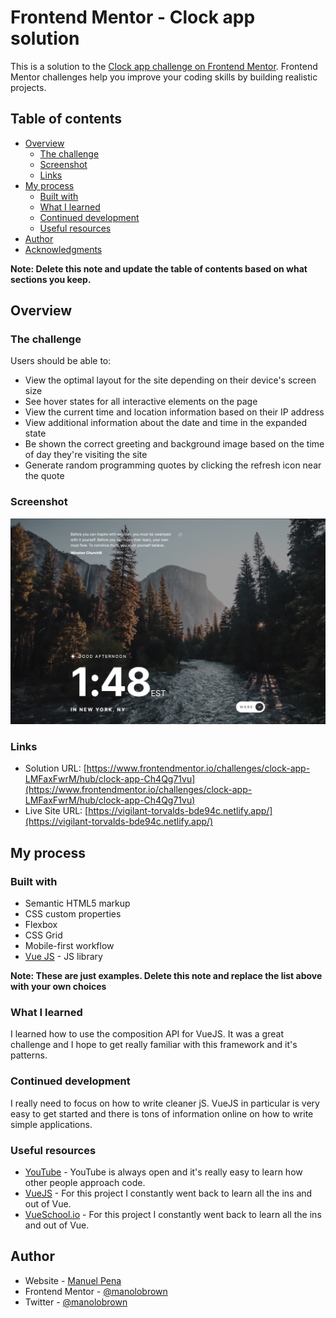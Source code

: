 # Frontend Mentor - Clock app solution

This is a solution to the [Clock app challenge on Frontend Mentor](https://www.frontendmentor.io/challenges/clock-app-LMFaxFwrM). Frontend Mentor challenges help you improve your coding skills by building realistic projects.

## Table of contents

- [Overview](#overview)
  - [The challenge](#the-challenge)
  - [Screenshot](#screenshot)
  - [Links](#links)
- [My process](#my-process)
  - [Built with](#built-with)
  - [What I learned](#what-i-learned)
  - [Continued development](#continued-development)
  - [Useful resources](#useful-resources)
- [Author](#author)
- [Acknowledgments](#acknowledgments)

**Note: Delete this note and update the table of contents based on what sections you keep.**

## Overview

### The challenge

Users should be able to:

- View the optimal layout for the site depending on their device's screen size
- See hover states for all interactive elements on the page
- View the current time and location information based on their IP address
- View additional information about the date and time in the expanded state
- Be shown the correct greeting and background image based on the time of day they're visiting the site
- Generate random programming quotes by clicking the refresh icon near the quote

### Screenshot

![Site Preview](./screenshot.jpg)

### Links

- Solution URL: [https://www.frontendmentor.io/challenges/clock-app-LMFaxFwrM/hub/clock-app-Ch4Qg71vu](https://www.frontendmentor.io/challenges/clock-app-LMFaxFwrM/hub/clock-app-Ch4Qg71vu)
- Live Site URL: [https://vigilant-torvalds-bde94c.netlify.app/](https://vigilant-torvalds-bde94c.netlify.app/)

## My process

### Built with

- Semantic HTML5 markup
- CSS custom properties
- Flexbox
- CSS Grid
- Mobile-first workflow
- [Vue JS](https://vuejs.org/) - JS library

**Note: These are just examples. Delete this note and replace the list above with your own choices**

### What I learned

I learned how to use the composition API for VueJS. It was a great challenge and I hope to get really familiar with this framework and it's patterns.

### Continued development

I really need to focus on how to write cleaner jS. VueJS in particular is very easy to get started and there is tons of information online on how to write simple applications.

### Useful resources

- [YouTube](https://www.youtube.com) - YouTube is always open and it's really easy to learn how other people approach code.
- [VueJS](https://vuejs.org/) - For this project I constantly went back to learn all the ins and out of Vue.
- [VueSchool.io](https://vueschool.io/) - For this project I constantly went back to learn all the ins and out of Vue.

## Author

- Website - [Manuel Pena](https://www.mannydevelops.com/)
- Frontend Mentor - [@manolobrown](https://www.frontendmentor.io/profile/manolobrown)
- Twitter - [@manolobrown](https://www.twitter.com/manolobrown)
